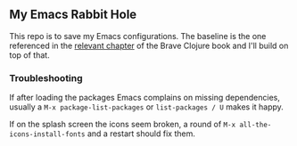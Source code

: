 ## My Emacs Rabbit Hole

This repo is to save my Emacs configurations. The baseline is the one referenced in the [relevant chapter](http://www.braveclojure.com/basic-emacs/) of the Brave Clojure book and I'll build on top of that.

### Troubleshooting

If after loading the packages Emacs complains on missing dependencies, usually a `M-x package-list-packages` or `list-packages / U` makes it happy.

If on the splash screen the icons seem broken, a round of `M-x all-the-icons-install-fonts` and a restart should fix them.